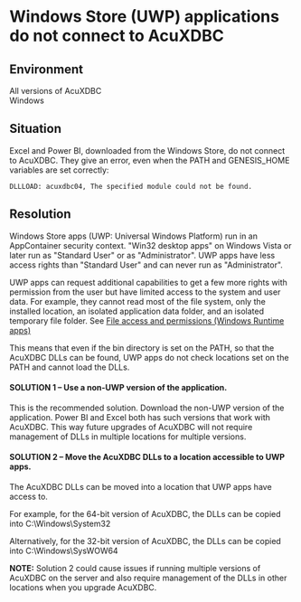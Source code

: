 # Windows Store (UWP) applications do not connect to AcuXDBC
## Environment
All versions of AcuXDBC  
Windows  

## Situation
Excel and Power BI, downloaded from the Windows Store, do not connect to AcuXDBC. They give an error, even when the PATH and GENESIS_HOME variables are set correctly:  

```
DLLLOAD: acuxdbc04, The specified module could not be found.
```
 
## Resolution

Windows Store apps (UWP: Universal Windows Platform) run in an AppContainer security context. "Win32 desktop apps" on Windows Vista or later run as "Standard User" or as "Administrator". UWP apps have less access rights than "Standard User" and can never run as "Administrator".  

UWP apps can request additional capabilities to get a few more rights with permission from the user but have limited access to the system and user data. For example, they cannot read most of the file system, only the installed location, an isolated application data folder, and an isolated temporary file folder. See [File access and permissions (Windows Runtime apps)](https://learn.microsoft.com/en-us/previous-versions/windows/apps/hh967755(v=win.10)?redirectedfrom=MSDN)   

This means that even if the bin directory is set on the PATH, so that the AcuXDBC DLLs can be found, UWP apps do not check locations set on the PATH and cannot load the DLLs.  

#### SOLUTION 1 – Use a non-UWP version of the application.  

This is the recommended solution. Download the non-UWP version of the application. Power BI and Excel both has such versions that work with AcuXDBC. This way future upgrades of AcuXDBC will not require management of DLLs in multiple locations for multiple versions.  

#### SOLUTION 2 – Move the AcuXDBC DLLs to a location accessible to UWP apps.  

The AcuXDBC DLLs can be moved into a location that UWP apps have access to.  

For example, for the 64-bit version of AcuXDBC, the DLLs can be copied into C:\Windows\System32  

Alternatively, for the 32-bit version of AcuXDBC, the DLLs can be copied into C:\Windows\SysWOW64  

**NOTE:** Solution 2 could cause issues if running multiple versions of AcuXDBC on the server and also require management of the DLLs in other locations when you upgrade AcuXDBC.  